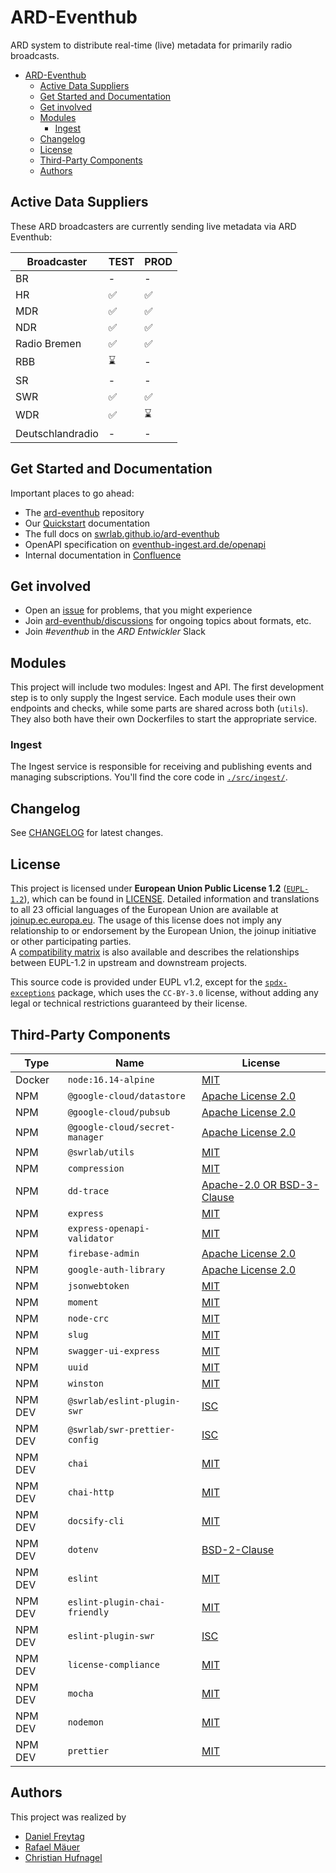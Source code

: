 # ARD-Eventhub

ARD system to distribute real-time (live) metadata for primarily radio broadcasts.

- [ARD-Eventhub](#ard-eventhub)
  - [Active Data Suppliers](#active-data-suppliers)
  - [Get Started and Documentation](#get-started-and-documentation)
  - [Get involved](#get-involved)
  - [Modules](#modules)
    - [Ingest](#ingest)
  - [Changelog](#changelog)
  - [License](#license)
  - [Third-Party Components](#third-party-components)
  - [Authors](#authors)

## Active Data Suppliers

These ARD broadcasters are currently sending live metadata via ARD Eventhub:

| Broadcaster      | TEST | PROD |
| ---------------- | ---- | ---- |
| BR               | -    | -    |
| HR               | ✅   | ✅   |
| MDR              | ✅   | ✅   |
| NDR              | ✅   | ✅   |
| Radio Bremen     | ✅   | ✅   |
| RBB              | ⌛️   | -    |
| SR               | -    | -    |
| SWR              | ✅   | ✅   |
| WDR              | ✅   | ⌛️   |
| Deutschlandradio | -    | -    |

## Get Started and Documentation

Important places to go ahead:

- The [ard-eventhub](https://github.com/swrlab/ard-eventhub) repository
- Our [Quickstart](docs/QUICKSTART.md) documentation
- The full docs on [swrlab.github.io/ard-eventhub](https://swrlab.github.io/ard-eventhub/)
- OpenAPI specification on [eventhub-ingest.ard.de/openapi](https://eventhub-ingest.ard.de/openapi)
- Internal documentation in [Confluence](https://confluence.ard.de/x/4AmgDw)

## Get involved

- Open an [issue](https://github.com/swrlab/ard-eventhub/issues) for problems, that you might experience
- Join [ard-eventhub/discussions](https://github.com/swrlab/ard-eventhub/discussions) for ongoing topics about formats, etc.
- Join _#eventhub_ in the _ARD Entwickler_ Slack

## Modules

This project will include two modules: Ingest and API. The first development step is to only supply the Ingest service. Each module uses their own endpoints and checks, while some parts are shared across both (`utils`). They also both have their own Dockerfiles to start the appropriate service.

### Ingest

The Ingest service is responsible for receiving and publishing events and managing subscriptions. You'll find the core code in [`./src/ingest/`](./src/ingest/).

## Changelog

See [CHANGELOG](CHANGELOG.md) for latest changes.

## License

This project is licensed under **European Union Public License 1.2** ([`EUPL-1.2`](https://spdx.org/licenses/EUPL-1.2.html)), which can be found in [LICENSE](LICENSE.txt). Detailed information and translations to all 23 official languages of the European Union are available at [joinup.ec.europa.eu](https://joinup.ec.europa.eu/collection/eupl/eupl-text-eupl-12). The usage of this license does not imply any relationship to or endorsement by the European Union, the joinup initiative or other participating parties.  
A [compatibility matrix](https://joinup.ec.europa.eu/collection/eupl/matrix-eupl-compatible-open-source-licences) is also available and describes the relationships between EUPL-1.2 in upstream and downstream projects.

This source code is provided under EUPL v1.2, except for the [`spdx-exceptions`](https://www.npmjs.com/package/spdx-exceptions) package, which uses the `CC-BY-3.0` license, without adding any legal or technical restrictions guaranteed by their license.

## Third-Party Components

| Type    | Name                           | License                                                                                            |
| ------- | ------------------------------ | -------------------------------------------------------------------------------------------------- |
| Docker  | `node:16.14-alpine`            | [MIT](https://github.com/nodejs/node/blob/master/LICENSE)                                          |
| NPM     | `@google-cloud/datastore`      | [Apache License 2.0](https://github.com/googleapis/nodejs-datastore/blob/master/LICENSE)           |
| NPM     | `@google-cloud/pubsub`         | [Apache License 2.0](https://github.com/googleapis/nodejs-pubsub/blob/master/LICENSE)              |
| NPM     | `@google-cloud/secret-manager` | [Apache License 2.0](https://github.com/googleapis/nodejs-secret-manager/blob/master/LICENSE)      |
| NPM     | `@swrlab/utils`                | [MIT](https://github.com/swrlab/node-utils/blob/main/LICENSE.md)                                   |
| NPM     | `compression`                  | [MIT](https://github.com/expressjs/compression/blob/master/LICENSE)                                |
| NPM     | `dd-trace`                     | [Apache-2.0 OR BSD-3-Clause](https://github.com/DataDog/dd-trace-js/blob/master/LICENSE)           |
| NPM     | `express`                      | [MIT](https://github.com/expressjs/express/blob/master/LICENSE)                                    |
| NPM     | `express-openapi-validator`    | [MIT](https://github.com/cdimascio/express-openapi-validator/blob/master/LICENSE)                  |
| NPM     | `firebase-admin`               | [Apache License 2.0](https://github.com/firebase/firebase-admin-node/blob/master/LICENSE)          |
| NPM     | `google-auth-library`          | [Apache License 2.0](https://github.com/googleapis/google-auth-library-nodejs/blob/master/LICENSE) |
| NPM     | `jsonwebtoken`                 | [MIT](https://github.com/auth0/node-jsonwebtoken/blob/master/LICENSE)                              |
| NPM     | `moment`                       | [MIT](https://github.com/moment/moment/blob/develop/LICENSE)                                       |
| NPM     | `node-crc`                     | [MIT](https://github.com/magiclen/node-crc/blob/master/LICENSE)                                    |
| NPM     | `slug`                         | [MIT](https://github.com/Trott/slug/blob/master/LICENSE)                                           |
| NPM     | `swagger-ui-express`           | [MIT](https://github.com/scottie1984/swagger-ui-express/blob/master/LICENSE)                       |
| NPM     | `uuid`                         | [MIT](https://github.com/uuidjs/uuid/blob/master/LICENSE.md)                                       |
| NPM     | `winston`                      | [MIT](https://github.com/winstonjs/winston/blob/master/LICENSE)                                    |
| NPM DEV | `@swrlab/eslint-plugin-swr`    | [ISC](https://github.com/swrlab/eslint-plugin-swr/)                                                |
| NPM DEV | `@swrlab/swr-prettier-config`  | [ISC](https://github.com/swrlab/prettier-config/blob/main/license.md)                              |
| NPM DEV | `chai`                         | [MIT](https://github.com/chaijs/chai/blob/master/LICENSE)                                          |
| NPM DEV | `chai-http`                    | [MIT](https://github.com/chaijs/chai-http/blob/master/package.json)                                |
| NPM DEV | `docsify-cli`                  | [MIT](https://github.com/docsifyjs/docsify-cli/blob/master/LICENSE)                                |
| NPM DEV | `dotenv`                       | [BSD-2-Clause](https://github.com/motdotla/dotenv/blob/master/LICENSE)                             |
| NPM DEV | `eslint`                       | [MIT](https://github.com/eslint/eslint/blob/master/LICENSE)                                        |
| NPM DEV | `eslint-plugin-chai-friendly`  | [MIT](https://github.com/ihordiachenko/eslint-plugin-chai-friendly/blob/master/LICENSE)            |
| NPM DEV | `eslint-plugin-swr`            | [ISC](https://github.com/swrlab/eslint-plugin-swr/blob/main/package.json)                          |
| NPM DEV | `license-compliance`           | [MIT](https://github.com/tmorell/license-compliance/blob/master/LICENSE)                           |
| NPM DEV | `mocha`                        | [MIT](https://github.com/mochajs/mocha/blob/master/LICENSE)                                        |
| NPM DEV | `nodemon`                      | [MIT](https://github.com/remy/nodemon/blob/master/LICENSE)                                         |
| NPM DEV | `prettier`                     | [MIT](https://github.com/prettier/prettier/blob/main/LICENSE)                                      |

## Authors

This project was realized by

- [Daniel Freytag](https://github.com/frytg)
- [Rafael Mäuer](https://github.com/rafaelmaeuer)
- [Christian Hufnagel](https://github.com/chhufnagel)
